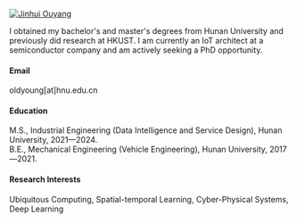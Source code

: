 

[![Jinhui Ouyang](https://img.shields.io/badge/jinhui%20ouyang-googlescholar-blue?logo=google)](https://scholar.google.com/citations?user=wyXKycAAAAAJ&hl=zh-CN)

I obtained my bachelor's and master's degrees from Hunan University and previously did research at HKUST. I am currently an IoT architect at a semiconductor company and am actively seeking a PhD opportunity.

#### Email
oldyoung[at]hnu.edu.cn

#### Education
M.S., Industrial Engineering (Data Intelligence and Service Design), Hunan University, 2021—2024.\
B.E., Mechanical Engineering (Vehicle Engineering), Hunan University, 2017—2021.

#### Research Interests
Ubiquitous Computing, Spatial-temporal Learning, Cyber-Physical Systems, Deep Learning
